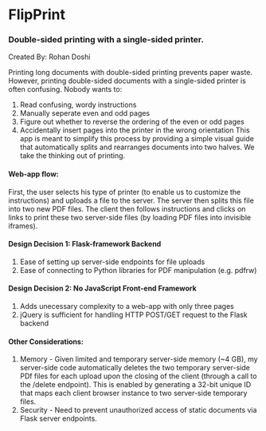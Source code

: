 # FlipPrint
### Double-sided printing with a single-sided printer.
Created By: Rohan Doshi

Printing long documents with double-sided printing prevents paper waste. However, printing double-sided documents with a single-sided printer is often confusing. Nobody wants to:

1. Read confusing, wordy instructions
2. Manually seperate even and odd pages 
3. Figure out whether to reverse the ordering of the even or odd pages
4. Accidentally insert pages into the printer in the wrong orientation
This app is meant to simplify this process by providing a simple visual guide that automatically splits and rearranges documents into two halves. We take the thinking out of printing.

#### Web-app flow:
First, the user selects his type of printer (to enable us to customize the instructions) and uploads a file to the server. The server then splits this file into two new PDF files. The client then follows instructions and clicks on links to print these two server-side files (by loading PDF files into invisible iframes).

#### Design Decision 1: Flask-framework Backend
1. Ease of setting up server-side endpoints for file uploads
2. Ease of connecting to Python libraries for PDF manipulation (e.g. pdfrw)

#### Design Decision 2: No JavaScript Front-end Framework
1. Adds unecessary complexity to a web-app with only three pages
2. jQuery is sufficient for handling HTTP POST/GET request to the Flask backend

#### Other  Considerations:
1. Memory - Given limited and temporary server-side memory (~4 GB), my server-side code automatically deletes the two temporary server-side PDf files for each upload upon the closing of the client (through a call to the /delete endpoint). This is enabled by generating a 32-bit unique ID that maps each client browser instance to two server-side temporary files.
2. Security - Need to prevent unauthorized access of static documents via Flask server endpoints.